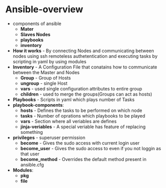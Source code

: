# Ansible-overview
* components of ansible
   * **Mater** 
   * **Slaves Nodes** 
   * **playbooks** 
   * **inventory** 
* **How it works** - By connecting Nodes and communicating between nodes using ssh remoteless authetentication and executing                        tasks by scripting in yaml by using modules 
* **Inventory** - A Configuration File that conatains how to communicate between the Master and Nodes
  * **Group** - Group of Hosts
  * **ungroup** - single Host
  * **vars** - used single configuration attributes to entire group
  * **children** - used to merge the groups(Groups can act as hosts)
* **Playbooks** - Scripts in yaml which plays number of Tasks
* **playbook-components**:
  * **hosts** - Defines the tasks to be performed on which node
  * **tasks** - Number of oprations which playbooks to be played 
  * **vars** - Section where all veriables are defines
  * **jinja-veriables** - A special veriable has feature of replacing something 
* **privileges** - superuser permission
    * **become** - Gives the sudo access with current login user  
    * **become_user** - Gives the sudo access to even if you not loggin as that user
    * **become_method** - Overrides the default method present in ansible.cfg
* **Modules**:
  * **pkg**
  * **file**
